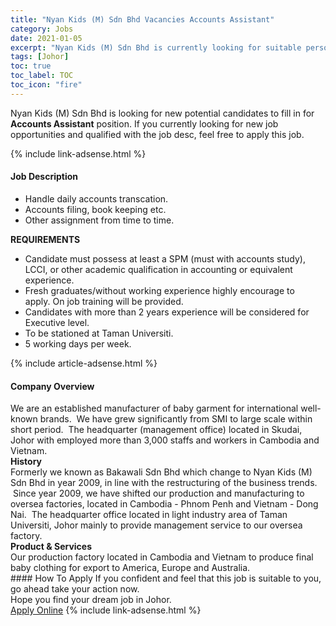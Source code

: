 ```yaml
---
title: "Nyan Kids (M) Sdn Bhd Vacancies Accounts Assistant" 
category: Jobs 
date: 2021-01-05 
excerpt: "Nyan Kids (M) Sdn Bhd is currently looking for suitable person to fill in the Accounts Assistant which positioned at Johor" 
tags: [Johor] 
toc: true 
toc_label: TOC 
toc_icon: "fire" 
--- 
```


<p>Nyan Kids (M) Sdn Bhd is looking for new potential candidates to fill in for <b>Accounts Assistant</b> position. If you currently looking for new job opportunities and qualified with the job desc, feel free to apply this job.
</p>{% include link-adsense.html %} 
<div><div><div><h4>Job Description</h4></div></div><div><div><span><div><ul><li>Handle daily accounts transcation.</li><li>Accounts filing, book keeping etc.</li><li>Other assignment from time to time.</li></ul><p><strong>REQUIREMENTS</strong></p><ul><li>Candidate must possess at least a SPM (must with accounts study), LCCI, or other academic qualification in accounting or equivalent experience.&#160;</li><li>Fresh graduates/without working experience highly encourage to apply.&#160;On job training will be provided.</li><li>Candidates with more than 2 years experience will be considered for Executive level.</li><li>To be stationed at Taman Universiti.&#160;</li><li>5 working days per week.&#160;</li></ul></div></span></div></div></div> 
{% include article-adsense.html %} 
<div><div><div><h4>Company Overview</h4></div></div><div><div><span><div><div>
<div>We are an established manufacturer of baby garment for international well-known brands. &#160;We have grew significantly from SMI to large scale within short period. &#160;The headquarter (management office) located in Skudai, Johor with employed more than 3,000 staffs and workers in Cambodia and Vietnam.</div>
</div>
<div><strong>History</strong></div>
<div>
<div>Formerly we known as Bakawali Sdn Bhd which change to Nyan Kids (M) Sdn Bhd in year 2009, in line with the restructuring of the business trends. &#160;Since year 2009, we have shifted our production and manufacturing to oversea factories, located in Cambodia - Phnom Penh and Vietnam - Dong Nai. &#160;The headquarter office located in light industry area of Taman Universiti, Johor mainly to provide management service to our oversea factory.</div>
</div>
<div><strong>Product &amp; Services</strong></div>
<div>
<div>Our production factory located in Cambodia and Vietnam to produce final baby clothing for export to America, Europe and Australia.</div>
</div></div></span></div></div></div> 
#### How To Apply 
If you confident and feel that this job is suitable to you, go ahead take your action now. <br/> 
Hope you find your dream job in Johor. <br/> 
<a href="https://www.jobstreet.com.my/en/job/accounts-assistant-4456754?jobId=jobstreet-my-job-4456754&sectionRank=4&token=0~19c146e5-e524-475c-9b51-1f9715304660&fr=SRP%20View%20In%20New%20Ta" class="btn btn--info" target="_blank" rel="nofollow noopenner">Apply Online</a> 
{% include link-adsense.html %} 